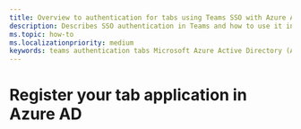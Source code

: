 ```yaml
---
title: Overview to authentication for tabs using Teams SSO with Azure AD
description: Describes SSO authentication in Teams and how to use it in tabs
ms.topic: how-to
ms.localizationpriority: medium
keywords: teams authentication tabs Microsoft Azure Active Directory (Azure AD)
---
```

# Register your tab application in Azure AD

